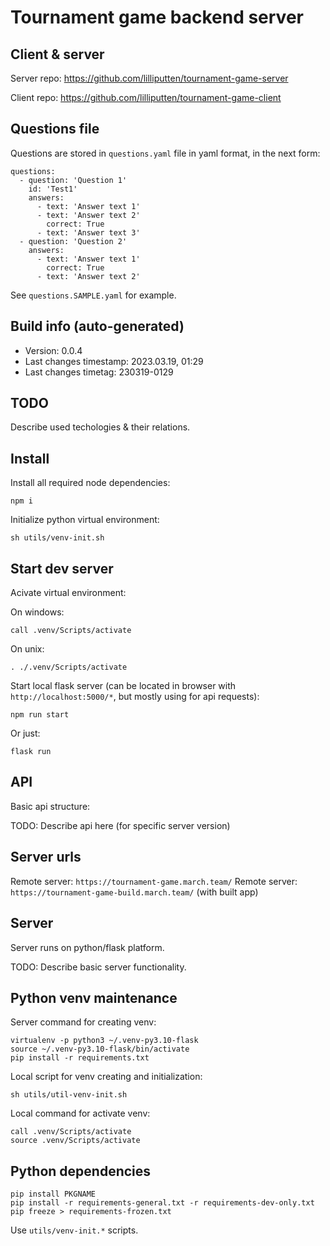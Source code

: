 <!--
 @since 2023.02.09, 16:49
 @changed 2023.07.12, 16:53
-->

# Tournament game backend server


## Client & server

Server repo: https://github.com/lilliputten/tournament-game-server

Client repo: https://github.com/lilliputten/tournament-game-client


## Questions file

Questions are stored in `questions.yaml` file in yaml format, in the next form:

```
questions:
  - question: 'Question 1'
    id: 'Test1'
    answers:
      - text: 'Answer text 1'
      - text: 'Answer text 2'
        correct: True
      - text: 'Answer text 3'
  - question: 'Question 2'
    answers:
      - text: 'Answer text 1'
        correct: True
      - text: 'Answer text 2'
```

See `questions.SAMPLE.yaml` for example.


## Build info (auto-generated)

- Version: 0.0.4
- Last changes timestamp: 2023.03.19, 01:29
- Last changes timetag: 230319-0129


## TODO

Describe used techologies & their relations.


## Install

Install all required node dependencies:

```
npm i
```

Initialize python virtual environment:

```
sh utils/venv-init.sh
```


## Start dev server

Acivate virtual environment:

On windows:

```
call .venv/Scripts/activate
```

On unix:

```
. ./.venv/Scripts/activate
```

Start local flask server (can be located in browser with `http://localhost:5000/*`, but mostly using for api requests):

```
npm run start
```

Or just:

```
flask run
```


## API

Basic api structure:

TODO: Describe api here (for specific server version)


## Server urls

Remote server: `https://tournament-game.march.team/`
Remote server: `https://tournament-game-build.march.team/` (with built app)


## Server

Server runs on python/flask platform.

TODO: Describe basic server functionality.


## Python venv maintenance

Server command for creating venv:

```
virtualenv -p python3 ~/.venv-py3.10-flask
source ~/.venv-py3.10-flask/bin/activate
pip install -r requirements.txt
```

Local script for venv creating and initialization:

```
sh utils/util-venv-init.sh
```

Local command for activate venv:

```
call .venv/Scripts/activate
source .venv/Scripts/activate
```


## Python dependencies

```
pip install PKGNAME
pip install -r requirements-general.txt -r requirements-dev-only.txt
pip freeze > requirements-frozen.txt
```

Use `utils/venv-init.*` scripts.

